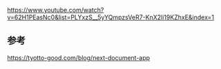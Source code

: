 https://www.youtube.com/watch?v=62H1PEasNc0&list=PLYxzS__5yYQmpzsVeR7-KnX2li19KZhxE&index=1

## 参考

https://tyotto-good.com/blog/next-document-app
